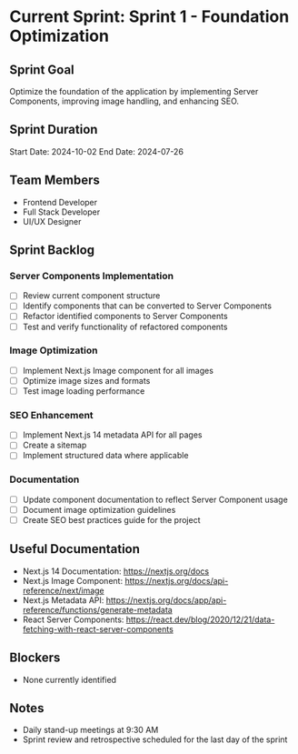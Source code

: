 # Current Sprint: Sprint 1 - Foundation Optimization

## Sprint Goal
Optimize the foundation of the application by implementing Server Components, improving image handling, and enhancing SEO.

## Sprint Duration
Start Date: 2024-10-02 
End Date: 2024-07-26

## Team Members
- Frontend Developer
- Full Stack Developer
- UI/UX Designer

## Sprint Backlog

### Server Components Implementation
- [ ] Review current component structure
- [ ] Identify components that can be converted to Server Components
- [ ] Refactor identified components to Server Components
- [ ] Test and verify functionality of refactored components

### Image Optimization
- [ ] Implement Next.js Image component for all images
- [ ] Optimize image sizes and formats
- [ ] Test image loading performance

### SEO Enhancement
- [ ] Implement Next.js 14 metadata API for all pages
- [ ] Create a sitemap
- [ ] Implement structured data where applicable

### Documentation
- [ ] Update component documentation to reflect Server Component usage
- [ ] Document image optimization guidelines
- [ ] Create SEO best practices guide for the project

## Useful Documentation
- Next.js 14 Documentation: https://nextjs.org/docs
- Next.js Image Component: https://nextjs.org/docs/api-reference/next/image
- Next.js Metadata API: https://nextjs.org/docs/app/api-reference/functions/generate-metadata
- React Server Components: https://react.dev/blog/2020/12/21/data-fetching-with-react-server-components

## Blockers
- None currently identified

## Notes
- Daily stand-up meetings at 9:30 AM
- Sprint review and retrospective scheduled for the last day of the sprint